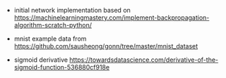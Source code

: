 
- initial network implementation based on https://machinelearningmastery.com/implement-backpropagation-algorithm-scratch-python/
- mnist example data from https://github.com/sausheong/gonn/tree/master/mnist_dataset

- sigmoid derivative https://towardsdatascience.com/derivative-of-the-sigmoid-function-536880cf918e